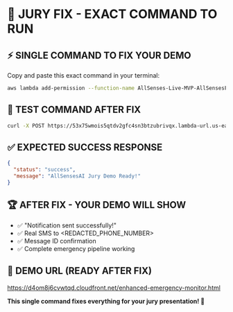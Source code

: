 # 🚨 JURY FIX - EXACT COMMAND TO RUN

## ⚡ **SINGLE COMMAND TO FIX YOUR DEMO**

Copy and paste this exact command in your terminal:

```bash
aws lambda add-permission --function-name AllSenses-Live-MVP-AllSensesFunction-ufWarJQ6FVRk --statement-id allow-url-invoke --action lambda:InvokeFunctionUrl --principal "*" --function-url-auth-type NONE --region us-east-1
```

## 🧪 **TEST COMMAND AFTER FIX**

```bash
curl -X POST https://53x75wmois5qtdv2gfc4sn3btzubrivqx.lambda-url.us-east-1.on.aws/ -H "Content-Type: application/json" -d "{\"action\":\"JURY_DEMO_TEST\"}"
```

## ✅ **EXPECTED SUCCESS RESPONSE**
```json
{
  "status": "success", 
  "message": "AllSensesAI Jury Demo Ready!"
}
```

## 🏆 **AFTER FIX - YOUR DEMO WILL SHOW**
- ✅ "Notification sent successfully!" 
- ✅ Real SMS to <REDACTED_PHONE_NUMBER>
- ✅ Message ID confirmation
- ✅ Complete emergency pipeline working

## 🎯 **DEMO URL (READY AFTER FIX)**
https://d4om8j6cvwtqd.cloudfront.net/enhanced-emergency-monitor.html

**This single command fixes everything for your jury presentation! 🚀**